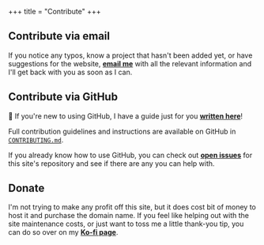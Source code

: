 +++
title = "Contribute"
+++

## Contribute via email

If you notice any typos, know a project that hasn't been added yet, or have suggestions for the website, [**email me**](kgeerling@protonmail.com) with all the relevant information and I'll get back with you as soon as I can.

## Contribute via GitHub

🌟 If you're new to using GitHub, I have a guide just for you [**written here**](https://github.com/punnypenguins/projectdelve/blob/main/documentation/for-beginner-contributers.md)!

Full contribution guidelines and instructions are available on GitHub in [`CONTRIBUTING.md`](https://github.com/punnypenguins/projectdelve/blob/main/documentation/CONTRIBUTING.md).

If you already know how to use GitHub, you can check out [**open issues**](https://github.com/punnypenguins/projectdelve/issues) for this site's repository and see if there are any you can help with.

## Donate

I'm not trying to make any profit off this site, but it does cost bit of money to host it and purchase the domain name. If you feel like helping out with the site maintenance costs, or just want to toss me a little thank-you tip, you can do so over on my [**Ko-fi page**](https://ko-fi.com/punnypenguins).
